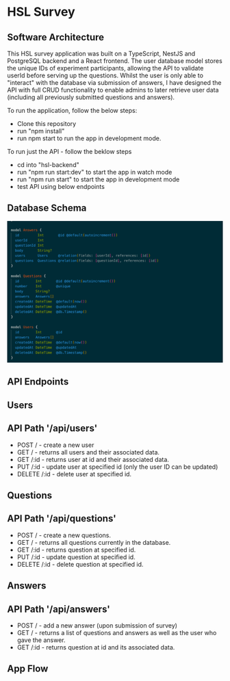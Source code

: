# HSL Survey

## Software Architecture

This HSL survey application was built on a TypeScript, NestJS and PostgreSQL backend and a React frontend. The user database model stores the unique IDs of experiment participants, allowing the API to validate userId before serving up the questions. Whilst the user is only able to "interact" with the database via submission of answers, I have designed the API with full CRUD functionality to enable admins to later retrieve user data (including all previously submitted questions and answers).

To run the application, follow the below steps:

- Clone this repository
- run "npm install"
- run npm start to run the app in development mode.

To run just the API - follow the beklow steps

- cd into "hsl-backend"
- run "npm run start:dev" to start the app in watch mode
- run "npm run start" to start the app in development mode
- test API using below endpoints

## Database Schema

![alt Database Schema](https://github.com/tynawilliam/HSL/blob/main/documentation/images/schema.png?raw=true)

## API Endpoints

## Users

## API Path '/api/users'

- POST / - create a new user
- GET / - returns all users and their associated data.
- GET /:id - returns user at id and their associated data.
- PUT /:id - update user at specified id (only the user ID can be updated)
- DELETE /:id - delete user at specified id.

## Questions

## API Path '/api/questions'

- POST / - create a new questions.
- GET / - returns all questions currently in the database.
- GET /:id - returns question at specified id.
- PUT /:id - update question at specified id.
- DELETE /:id - delete question at specified id.

## Answers

## API Path '/api/answers'

- POST / - add a new answer (upon submission of survey)
- GET / - returns a list of questions and answers as well as the user who gave the answer.
- GET /:id - returns question at id and its associated data.


## App Flow
